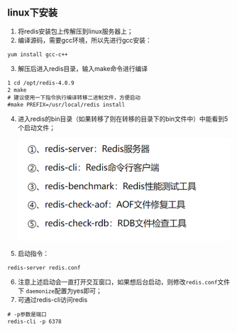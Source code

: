## linux下安装

1. 将redis安装包上传解压到linux服务器上；
2. 编译源码，需要gcc环境，所以先进行gcc安装：

```
yum install gcc-c++
```

3. 解压后进入redis目录，输入make命令进行编译

```
1 cd /opt/redis-4.0.9
2 make
# 建议使用一下指令执行编译转移二进制文件，方便启动
#make PREFIX=/usr/local/redis install 
```

4. 进入redis的bin目录（如果转移了则在转移的目录下的bin文件中）中能看到5个启动文件；

   ![image-20221010223201857](img/image-20221010223201857.png)

5. 启动指令：

```
redis-server redis.conf
```

6. 注意上述启动会一直打开交互窗口，如果想后台启动，则修改`redis.conf`文件下 `daemonize`配置为yes即可；
7. 可通过redis-cli访问redis

```
# -p参数是端口
redis-cli -p 6378
```

